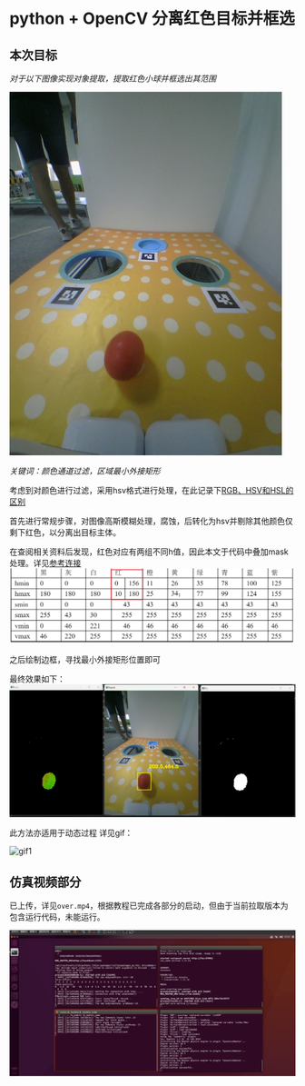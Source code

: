 # python + OpenCV 分离红色目标并框选

## 本次目标

*对于以下图像实现对象提取，提取红色小球并框选出其范围*

![pic1](https://raw.githubusercontent.com/wadaxiyang/task1/main/ShowPics/Pic1.png)

*关键词：颜色通道过滤，区域最小外接矩形*

考虑到对颜色进行过滤，采用hsv格式进行处理，在此记录下[RGB、HSV和HSL的区别](https://zhuanlan.zhihu.com/p/67930839)

首先进行常规步骤，对图像高斯模糊处理，腐蚀，后转化为hsv并剔除其他颜色仅剩下红色，以分离出目标主体。

在查阅相关资料后发现，红色对应有两组不同h值，因此本文于代码中叠加mask处理。详见[参考连接](https://wenku.baidu.com/link?url=TIfc4sxe_pj3n5hc4ZXEpDuHOdmkzV3KtOE0BspGtDa0BP1Hf3KeN8NLo__gDXvTpFybF2bvl43F35j0a1jL8DvKqH7sYJH419bBpjPo9-a&_wkts_=1671628900899)
![pic2](https://raw.githubusercontent.com/wadaxiyang/task1/main/ShowPics/Pic2.png)

之后绘制边框，寻找最小外接矩形位置即可

最终效果如下：
![pic3](https://raw.githubusercontent.com/wadaxiyang/task1/main/ShowPics/Pic3.png)


此方法亦适用于动态过程
详见gif：

![gif1](https://raw.githubusercontent.com/wadaxiyang/task1/main/ShowPics/gif1.gif)

## 仿真视频部分
已上传，详见`over.mp4`，根据教程已完成各部分的启动，但由于当前拉取版本为包含运行代码，未能运行。

![pic4](https://raw.githubusercontent.com/wadaxiyang/task1/main/ShowPics/Pic4.png)
